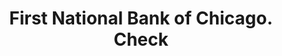 ---
doi: 10.7916/D8252WD8
date_other: '1900'
date_other_textual: 1900-1909
form: printed ephemera
genre:
- Checks (bank checks)
name:
- First National Bank of Chicago
object_in_context_url: https://biggert.cul.columbia.edu/items/view/ave_biggert_01739
subject_hierarchical_geographic:
- Chicago, Illinois, United States
subject_name:
- First National Bank of Chicago
title: First National Bank of Chicago. Check
sort_title: First National Bank of Chicago. Check
call_number: ave_biggert_01739
coordinates:
- 41.83694444444445,-87.68472222222222
pid: ave_biggert_01739
identifiers: ave_biggert_01739
canvas_id: ldpd:396997
permalink: "/items/ave_biggert_01739/"
layout: iiif-image-page
---